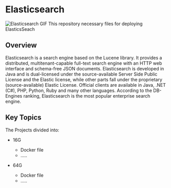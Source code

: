 # Elasticsearch
![Elasticsearch GIF](https://github.com/Aliarcher/elasticsearch/assets/53465519/039caafe-c6af-4ae5-bffd-238b0f50fe77)
This repository necessary files for deploying ElasticsSeach
## Overview
Elasticsearch is a search engine based on the Lucene library.
It provides a distributed, multitenant-capable full-text search engine with an HTTP web interface and schema-free JSON documents.
Elasticsearch is developed in Java and is dual-licensed under the source-available Server Side Public License and the Elastic license, while other parts fall under the proprietary (source-available) Elastic License.
Official clients are available in Java, .NET (C#), PHP, Python, Ruby and many other languages.
According to the DB-Engines ranking, Elasticsearch is the most popular enterprise search engine.

## Key Topics
The Projects divided into:
* 16G
  * Docker file
  * .....
  
* 64G
  * Docker file
  * .....
